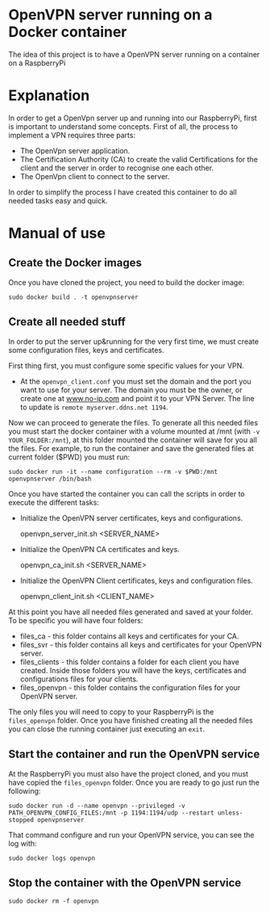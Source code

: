 # OpenVPN server running on a Docker container
The idea of this project is to have a OpenVPN server running on a container on a RaspberryPi

# Explanation

In order to get a OpenVpn server up and running into our RaspberryPi, first is important to understand some concepts.
First of all, the process to implement a VPN requires three parts:

 * The OpenVpn server application.
 * The Certification Authority (CA) to create the valid Certifications for the client and the server in order to recognise one each other.
 * The OpenVpn client to connect to the server.

In order to simplify the process I have created this container to do all needed tasks easy and quick.

# Manual of use

## Create the Docker images
Once you have cloned the project, you need to build the docker image:

    sudo docker build . -t openvpnserver

## Create all needed stuff
In order to put the server up&running for the very first time, we must create some configuration files, keys and certificates.

First thing first, you must configure some specific values for your VPN.

* At the `openvpn_client.conf` you must set the domain and the port you want to use for your server. The domain you must be the owner, or create one at www.no-ip.com and point it to your VPN Server.
The line to update is `remote myserver.ddns.net 1194`.

Now we can proceed to generate the files. To generate all this needed files you must start the docker container with a volume mounted at /mnt (with `-v YOUR_FOLDER:/mnt`), at this folder mounted the container will save for you all the files. For example, to run the container and save the generated files at current folder ($PWD) you must run:

    sudo docker run -it --name configuration --rm -v $PWD:/mnt openvpnserver /bin/bash

Once you have started the container you can call the scripts in order to execute the different tasks:

* Initialize the OpenVPN server certificates, keys and configurations.

    openvpn_server_init.sh <SERVER_NAME>

* Initialize the OpenVPN CA certificates and keys.

    openvpn_ca_init.sh <SERVER_NAME>

* Initialize the OpenVPN Client certificates, keys and configuration files.

    openvpn_client_init.sh <CLIENT_NAME>

At this point you have all needed files generated and saved at your folder. To be specific you will have four folders:

* files_ca - this folder contains all keys and certificates for your CA.
* files_svr - this folder contains all keys and certificates for your OpenVPN server.
* files_clients - this folder contains a folder for each client you have created. Inside those folders you will have the keys, certificates and configurations files for your clients.
* files_openvpn - this folder contains the configuration files for your OpenVPN server.

The only files you will need to copy to your RaspberryPi is the `files_openvpn` folder.
Once you have finished creating all the needed files you can close the running container just executing an `exit`.

## Start the container and run the OpenVPN service
At the RaspberryPi you must also have the project cloned, and you must have copied the `files_openvpn` folder. Once you are ready to go just run the following:

    sudo docker run -d --name openvpn --privileged -v PATH_OPENVPN_CONFIG_FILES:/mnt -p 1194:1194/udp --restart unless-stopped openvpnserver

That command configure and run your OpenVPN service, you can see the log with:

    sudo docker logs openvpn

## Stop the container with the OpenVPN service

    sudo docker rm -f openvpn
